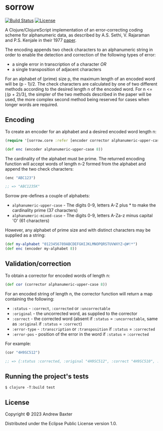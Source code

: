 # sorrow

[![Build Status](https://travis-ci.org/rhinocratic/sorrow.svg?branch=master)](https://travis-ci.org/rhinocratic/sorrow)
[![License](https://img.shields.io/badge/License-EPL%201.0-red.svg)](https://opensource.org/licenses/EPL-1.0)

A Clojure/ClojureScript implementation of an error-correcting coding scheme for alphanumeric data, as described by A.S. Sethi, V. Rajaraman and P.S. Kenjale in their 1977 [paper](https://vdocuments.site/download/an-error-correcting-coding-scheme-for-alphanumeric-data).

The encoding appends two check characters to an alphanumeric string in order to enable the detection
and correction of the following types of error:

- a single error in transcription of a character *OR*
- a single transposition of adjacent characters

For an alphabet of (prime) size p, the maximum length of an encoded word will be (p - 1)/2.  The
check characters are calculated by one of two different methods according to the desired length
n of the encoded word.  For n <= ⌊(p + 2)/3⌋, the simpler of the two methods described in the paper
will be used, the more complex second method being reserved for cases when longer words are required.

## Encoding

<!-- For Leiningen, add the following to the ```dependencies``` section of your project.clj:
```clojure
[sorrow "0.1.0"]
``` -->

To create an encoder for an alphabet and a desired encoded word length n:
```clojure
(require '[sorrow.core :refer [encoder corrector alphanumeric-upper-case]])

(def enc (encoder alphanumeric-upper-case 8))
```

The cardinality of the alphabet must be prime.  The returned encoding function will accept words of length n-2 formed from the alphabet and
append the two check characters:
```clojure
(enc "ABC123")

;; => "ABC1235K"
```

Sorrow pre-defines a couple of alphabets:

- ```alphanumeric-upper-case``` - The digits 0-9, letters A-Z plus * to make the cardinality prime (37 characters)
- ```alphanumeric-mixed-case``` - The digits 0-9, letters A-Za-z minus capital 'O' (61 characters)

However, any alphabet of prime size and with distinct characters may be supplied as a string:
```clojure
(def my-alphabet "0123456789ABCDEFGHIJKLMNOPQRSTUVWXYZ~@#!*")
(def enc (encoder my-alphabet 8))
```

## Validation/correction

To obtain a corrector for encoded words of length n:
```clojure
(def cor (corrector alphanumeric-upper-case 8))
```

For an encoded string of length n, the corrector function will return a map containing the following:

- ```:status```      - ```:correct```, ```:corrected``` or ```:uncorrectable```
- ```:original```    - the uncorrected word, as supplied to the corrector
- ```:correct```     - the corrected word (absent if ```:status``` = ```:uncorrectable```, same as ```:original``` if ```:status``` = ```:correct```)
- ```:error-type```  - ```:transcription``` or ```:transposition``` if ```:status``` = ```:corrected```
- ```:error-pos```   - position of the error in the word if ```:status``` = ```:corrected```

For example:

```clojure
(cor "4H9SC512")

;; => {:status :corrected, :original "4H9SC512", :correct "4H9SC510", :error-type :transcription, :error-pos 7}
```

## Running the project's tests
```
$ clojure -T:build test
```

## License

Copyright © 2023 Andrew Baxter

Distributed under the Eclipse Public License version 1.0.
